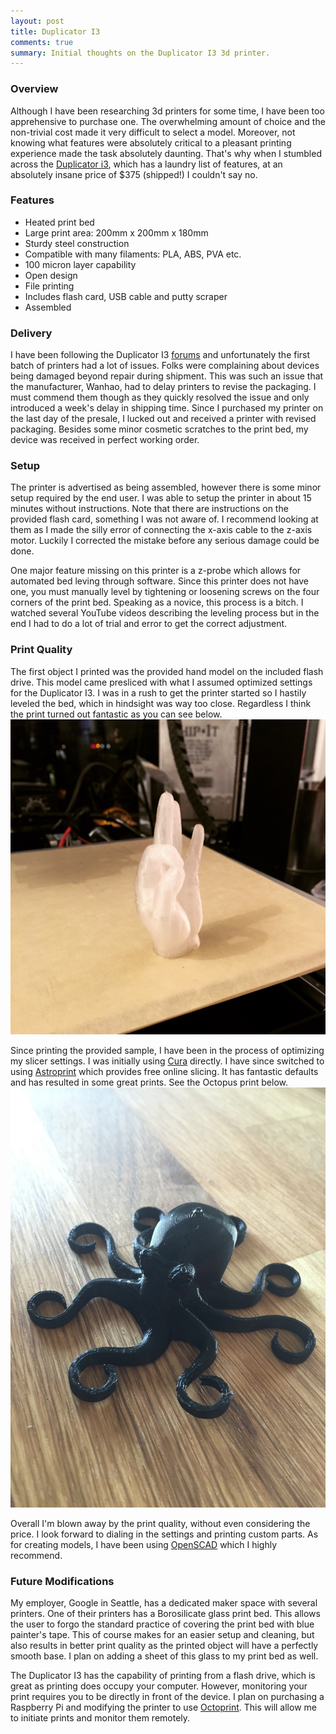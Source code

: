 ```yaml
---
layout: post
title: Duplicator I3
comments: true
summary: Initial thoughts on the Duplicator I3 3d printer.
---
```


### Overview

Although I have been researching 3d printers for some time, I have been too apprehensive to purchase one. The overwhelming amount of choice and the non-trivial cost made it very difficult to select a model. Moreover, not knowing what features were absolutely critical to a pleasant printing experience made the task absolutely daunting. That's why when I stumbled across the <a href="http://wanhaousa.com/products/duplicator-i3-steel-frame">Duplicator i3</a>, which has a laundry list of features, at an absolutely insane price of $375 (shipped!) I couldn't say no.

### Features

* Heated print bed
* Large print area: 200mm x 200mm x 180mm
* Sturdy steel construction
* Compatible with many filaments: PLA, ABS, PVA etc.
* 100 micron layer capability
* Open design
* File printing
* Includes flash card, USB cable and putty scraper
* Assembled

### Delivery

I have been following the Duplicator I3 <a href="https://groups.google.com/forum/#!forum/wanhao-printer-3d">forums</a> and unfortunately the first batch of printers had a lot of issues. Folks were complaining about devices being damaged beyond repair during shipment. This was such an issue that the manufacturer, Wanhao, had to delay printers to revise the packaging. I must commend them though as they quickly resolved the issue and only introduced a week's delay in shipping time. Since I purchased my printer on the last day of the presale, I lucked out and received a printer with revised packaging. Besides some minor cosmetic scratches to the print bed, my device was received in perfect working order.

### Setup

The printer is advertised as being assembled, however there is some minor setup required by the end user. I was able to setup the printer in about 15 minutes without instructions. Note that there are instructions on the provided flash card, something I was not aware of. I recommend looking at them as I made the silly error of connecting the x-axis cable to the z-axis motor. Luckily I corrected the mistake before any serious damage could be done.

One major feature missing on this printer is a z-probe which allows for automated bed leving through software. Since this printer does not have one, you must manually level by tightening or loosening screws on the four corners of the print bed. Speaking as a novice, this process is a bitch. I watched several YouTube videos describing the leveling process but in the end I had to do a lot of trial and error to get the correct adjustment.

### Print Quality

The first object I printed was the provided hand model on the included flash drive. This model came presliced with what I assumed optimized settings for the Duplicator I3. I was in a rush to get the printer started so I hastily leveled the bed, which in hindsight was way too close. Regardless I think the print turned out fantastic as you can see below.
![ok](/public/images/hand.JPG)

Since printing the provided sample, I have been in the process of optimizing my slicer settings. I was initially using <a href="https://ultimaker.com/en/products/cura-software">Cura</a> directly. I have since switched to using <a href="https://www.astroprint.com/dashboard">Astroprint</a> which provides free online slicing. It has fantastic defaults and has resulted in some great prints. See the Octopus print below.
![octopus](/public/images/octopus.JPG)

Overall I'm blown away by the print quality, without even considering the price. I look forward to dialing in the settings and printing custom parts. As for creating models, I have been using <a href="http://www.openscad.org/">OpenSCAD</a> which I highly recommend.

### Future Modifications

My employer, Google in Seattle, has a dedicated maker space with several printers. One of their printers has a Borosilicate glass print bed. This allows the user to forgo the standard practice of covering the print bed with blue painter's tape. This of course makes for an easier setup and cleaning, but also results in better print quality as the printed object will have a perfectly smooth base. I plan on adding a sheet of this glass to my print bed as well.

The Duplicator I3 has the capability of printing from a flash drive, which is great as printing does occupy your computer. However, monitoring your print requires you to be directly in front of the device. I plan on purchasing a Raspberry Pi and modifying the printer to use <a href="http://octoprint.org/">Octoprint</a>. This will allow me to initiate prints and monitor them remotely.
